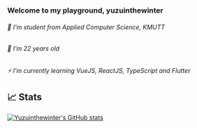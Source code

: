 ### Welcome to my playground, yuzuinthewinter

###### 🔭 I'm student from Applied Computer Science, KMUTT
###### 🌱 I’m 22 years old
###### ⚡ I’m currently learning VueJS, ReactJS, TypeScript and Flutter
###### 



## 📈 Stats
[![Yuzuinthewinter's GitHub stats](https://github-readme-stats.vercel.app/api?username=yuzuinthewinter)](https://github.com/yuzuinthewinter/github-readme-stats)
